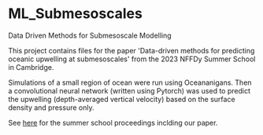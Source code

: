 # ML_Submesoscales
Data Driven Methods for Submesoscale Modelling

This project contains files for the paper 'Data-driven methods for predicting oceanic upwelling at submesoscales' from the 2023 NFFDy Summer School in Cambridge.

Simulations of a small region of ocean were run using Oceananigans. Then a convolutional neural network (written using Pytorch) was used to predict the upwelling (depth-averaged vertical velocity) based on the surface density and pressure only.

See [here](https://doi.org/10.17863/CAM.107271) for the summer school proceedings inclding our paper.
